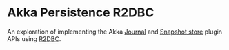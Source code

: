 # Akka Persistence R2DBC
An exploration of implementing the Akka [Journal][0] and [Snapshot store][1]
plugin APIs using [R2DBC][2].

[0]: https://doc.akka.io/docs/akka/current/persistence-journals.html#journal-plugin-api
[1]: https://doc.akka.io/docs/akka/current/persistence-journals.html#snapshot-store-plugin-api
[2]: https://r2dbc.io/
